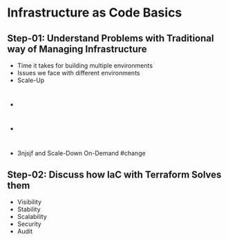 # Infrastructure as Code Basics

## Step-01: Understand Problems with Traditional way of Managing Infrastructure
- Time it takes for building multiple environments
- Issues we face with different environments
- Scale-Up
- #
- #
- 3njsjf and Scale-Down On-Demand
#change
## Step-02: Discuss how IaC with Terraform Solves them
- Visibility
- Stability
- Scalability
- Security
- Audit
